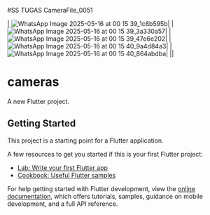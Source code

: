 #SS TUGAS CameraFile_0051

| ![WhatsApp Image 2025-05-16 at 00 15 39_1c8b595b](https://github.com/user-attachments/assets/df23136f-9a8a-4e66-8b21-fef56da198ff)|
|![WhatsApp Image 2025-05-16 at 00 15 39_3a330a57](https://github.com/user-attachments/assets/ac5f20fc-f1dd-473c-90dd-1aef3ac3b422)|
|![WhatsApp Image 2025-05-16 at 00 15 39_47e6e202](https://github.com/user-attachments/assets/2f3a3085-6da8-4039-85e7-b0ac79a05497)|
|![WhatsApp Image 2025-05-16 at 00 15 40_9a4d84a3](https://github.com/user-attachments/assets/83fb3bd5-2b97-4fb2-9a33-f213f2565ba2)|
|![WhatsApp Image 2025-05-16 at 00 15 40_864abdba](https://github.com/user-attachments/assets/0bccbc22-2e75-43c5-ae11-8cbeaabdb2dc)|
||




# cameras

A new Flutter project.

## Getting Started

This project is a starting point for a Flutter application.

A few resources to get you started if this is your first Flutter project:

- [Lab: Write your first Flutter app](https://docs.flutter.dev/get-started/codelab)
- [Cookbook: Useful Flutter samples](https://docs.flutter.dev/cookbook)

For help getting started with Flutter development, view the
[online documentation](https://docs.flutter.dev/), which offers tutorials,
samples, guidance on mobile development, and a full API reference.
